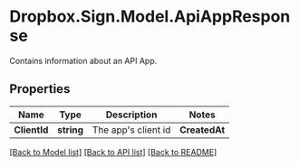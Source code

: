 # Dropbox.Sign.Model.ApiAppResponse
Contains information about an API App.

## Properties

Name | Type | Description | Notes
------------ | ------------- | ------------- | -------------
**ClientId** | **string** |  The app&#39;s client id  | **CreatedAt** | **int** |  The time that the app was created  | **Domains** | **List&lt;string&gt;** |  The domain name(s) associated with the app  | **Name** | **string** |  The name of the app  | **IsApproved** | **bool** |  Boolean to indicate if the app has been approved  | **Options** | [**ApiAppResponseOptions**](ApiAppResponseOptions.md) |    | **OwnerAccount** | [**ApiAppResponseOwnerAccount**](ApiAppResponseOwnerAccount.md) |    | **CallbackUrl** | **string** |  The app&#39;s callback URL (for events)  | [optional] **Oauth** | [**ApiAppResponseOAuth**](ApiAppResponseOAuth.md) |    | [optional] **WhiteLabelingOptions** | [**ApiAppResponseWhiteLabelingOptions**](ApiAppResponseWhiteLabelingOptions.md) |    | [optional] 

[[Back to Model list]](../README.md#documentation-for-models) [[Back to API list]](../README.md#documentation-for-api-endpoints) [[Back to README]](../README.md)

